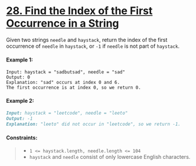 # [**28. Find the Index of the First Occurrence in a String**](https://leetcode.com/problems/find-the-index-of-the-first-occurrence-in-a-string/description/)

Given two strings `needle` and `haystack`, return the index of the first occurrence of `needle` in `haystack`, or `-1` if `needle` is not part of `haystack`.

#### **Example 1:**
```MD
Input: haystack = "sadbutsad", needle = "sad"
Output: 0
Explanation: "sad" occurs at index 0 and 6.
The first occurrence is at index 0, so we return 0.
```

#### **Example 2:**
```md
Input: haystack = "leetcode", needle = "leeto"
Output: -1
Explanation: "leeto" did not occur in "leetcode", so we return -1.
```

#### **Constraints:**
> - `1 <= haystack.length, needle.length <= 104`
> - `haystack` and `needle` consist of only lowercase English characters.